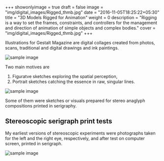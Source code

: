 +++
showonlyimage = true
draft = false
image = "img/digital_images/Rigged_thmb.jpg"
date = "2016-11-05T18:25:22+05:30"
title = "3D Models Rigged for Animation"
weight = 0
description = "Rigging is a way to set the frames, constraints, and controllers for the management and direction of animation of simple objects and complex bodies."
cover = "img/digital_images/Rigged_thmb.jpg"
+++

Illustrations for Gestalt Magazine are digital collages created from photos, scans, traditional and digital drawings and ink paintings.

<!--more-->

![sample image](/img/portfolio/mp/Illustr_2.jpg)

Two main motives are

1. Figuratve sketches exploring the spatial perception,
2. Portrait sketches catching the essence in raw, singular lines.

![sample image](/img/portfolio/mp/Illustr_3.jpg)

Some of them were sketches or visuals prepared for stereo anaglyph compositions printed in serigraphy.

## Stereoscopic serigraph print tests

My earliest versions of stereoscopic experiments were photographs taken for the left and the right eye, respectively, and after test on computer screen, printed in serigraph.

![sample image](/img/portfolio/mp/Illustr_4.jpg)
